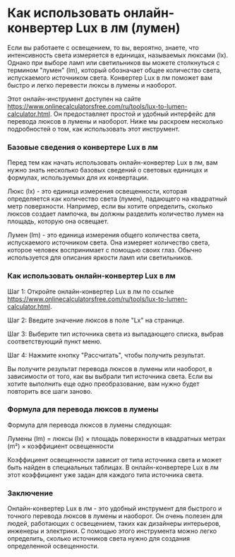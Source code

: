 Как использовать онлайн-конвертер Lux в лм (лумен)
==================================================

Если вы работаете с освещением, то вы, вероятно, знаете, что интенсивность света измеряется в единицах, называемых люксами (lx). Однако при выборе ламп или светильников вы можете столкнуться с термином "лумен" (lm), который обозначает общее количество света, испускаемого источником света. Конвертер Lux в лм поможет вам быстро и легко перевести люксы в лумены и наоборот.

Этот онлайн-инструмент доступен на сайте <https://www.onlinecalculatorsfree.com/ru/tools/lux-to-lumen-calculator.html>. Он предоставляет простой и удобный интерфейс для перевода люксов в лумены и наоборот. Ниже мы раскроем несколько подробностей о том, как использовать этот инструмент.

### Базовые сведения о конвертере Lux в лм

Перед тем как начать использовать онлайн-конвертер Lux в лм, вам нужно знать несколько базовых сведений о световых единицах и формулах, используемых для их конвертации.

Люкс (lx) - это единица измерения освещенности, которая определяется как количество света (лумен), падающего на квадратный метр поверхности. Например, если вы хотите определить, сколько люксов создает лампочка, вы должны разделить количество лумен на площадь, которую она освещает.

Лумен (lm) - это единица измерения общего количества света, испускаемого источником света. Она измеряет количество света, которое человек воспринимает с помощью своих глаз. Обычно используется для описания яркости ламп или светильников.

### Как использовать онлайн-конвертер Lux в лм

Шаг 1: Откройте онлайн-конвертер Lux в лм по ссылке <https://www.onlinecalculatorsfree.com/ru/tools/lux-to-lumen-calculator.html>.

Шаг 2: Введите значение люксов в поле "Lx" на странице.

Шаг 3: Выберите тип источника света из выпадающего списка, выбрав соответствующий пункт меню.

Шаг 4: Нажмите кнопку "Рассчитать", чтобы получить результат.

Вы получите результат перевода люксов в лумены или наоборот, в зависимости от того, как вы выбрали тип источника света. Если вы хотите выполнить еще одно преобразование, вам нужно будет повторить все шаги заново.

### Формула для перевода люксов в лумены

Формула для перевода люксов в лумены следующая:

Лумены (lm) = люксы (lx) × площадь поверхности в квадратных метрах (m²) × коэффициент освещенности

Коэффициент освещенности зависит от типа источника света и может быть найден в специальных таблицах. В онлайн-конвертере Lux в лм этот коэффициент уже задан для каждого типа источника света.

### Заключение

Онлайн-конвертер Lux в лм - это удобный инструмент для быстрого и точного перевода люксов в лумены и наоборот. Он очень полезен для людей, работающих с освещением, таких как дизайнеры интерьеров, инженеры и электрики. С помощью этого инструмента можно легко определить, сколько источников света нужно для создания определенной освещенности.
